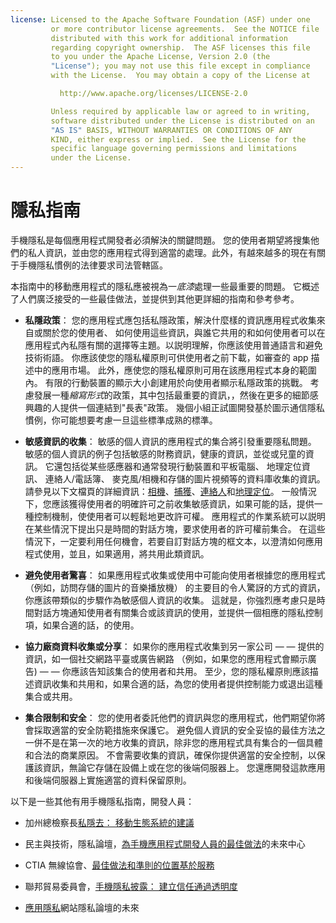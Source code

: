 ```yaml
---
license: Licensed to the Apache Software Foundation (ASF) under one
         or more contributor license agreements.  See the NOTICE file
         distributed with this work for additional information
         regarding copyright ownership.  The ASF licenses this file
         to you under the Apache License, Version 2.0 (the
         "License"); you may not use this file except in compliance
         with the License.  You may obtain a copy of the License at

           http://www.apache.org/licenses/LICENSE-2.0

         Unless required by applicable law or agreed to in writing,
         software distributed under the License is distributed on an
         "AS IS" BASIS, WITHOUT WARRANTIES OR CONDITIONS OF ANY
         KIND, either express or implied.  See the License for the
         specific language governing permissions and limitations
         under the License.
---
```


# 隱私指南

手機隱私是每個應用程式開發者必須解決的關鍵問題。 您的使用者期望將搜集他們的私人資訊，並由您的應用程式得到適當的處理。此外，有越來越多的現在有關于手機隱私慣例的法律要求司法管轄區。

本指南中的移動應用程式的隱私應被視為一*底漆*處理一些最重要的問題。 它概述了人們廣泛接受的一些最佳做法，並提供到其他更詳細的指南和參考參考。

*   **私隱政策**： 您的應用程式應包括私隱政策，解決什麼樣的資訊應用程式收集來自或關於您的使用者、 如何使用這些資訊，與誰它共用的和如何使用者可以在應用程式內私隱有關的選擇等主題。以説明理解，你應該使用普通語言和避免技術術語。 你應該使您的隱私權原則可供使用者之前下載，如審查的 app 描述中的應用市場。 此外，應使您的隱私權原則可用在該應用程式本身的範圍內。 有限的行動裝置的顯示大小創建用於向使用者顯示私隱政策的挑戰。 考慮發展一種*縮寫形式*的政策，其中包括最重要的資訊，，然後在更多的細節感興趣的人提供一個連結到"長表"政策。 幾個小組正試圖開發基於圖示通信隱私慣例，你可能想要考慮一旦這些標準成熟的標準。

*   **敏感資訊的收集**： 敏感的個人資訊的應用程式的集合將引發重要隱私問題。 敏感的個人資訊的例子包括敏感的財務資訊，健康的資訊，並從或兒童的資訊。 它還包括從某些感應器和通常發現行動裝置和平板電腦、 地理定位資訊、 連絡人/電話簿、 麥克風/相機和存儲的圖片視頻等的資料庫收集的資訊。 請參見以下文檔頁的詳細資訊：[相機][1]、[捕獲][2]、[連絡人][3]和[地理定位][4]。 一般情況下，您應該獲得使用者的明確許可之前收集敏感資訊，如果可能的話，提供一種控制機制，使使用者可以輕鬆地更改許可權。 應用程式的作業系統可以説明在某些情況下提出只是時間的對話方塊，要求使用者的許可權前集合。 在這些情況下，一定要利用任何機會，若要自訂對話方塊的框文本，以澄清如何應用程式使用，並且，如果適用，將共用此類資訊。

*   **避免使用者驚喜**： 如果應用程式收集或使用中可能向使用者根據您的應用程式 （例如，訪問存儲的圖片的音樂播放機） 的主要目的令人驚訝的方式的資訊，你應該帶類似的步驟作為敏感個人資訊的收集。 這就是，你強烈應考慮只是時間對話方塊通知使用者有關集合或該資訊的使用，並提供一個相應的隱私控制項，如果合適的話，的使用。

*   **協力廠商資料收集或分享**： 如果你的應用程式收集到另一家公司 — — 提供的資訊，如一個社交網路平臺或廣告網路 （例如，如果您的應用程式會顯示廣告) — — 你應該告知該集合的使用者和共用。 至少，您的隱私權原則應該描述資訊收集和共用和，如果合適的話，為您的使用者提供控制能力或退出這種集合或共用。

*   **集合限制和安全**： 您的使用者委託他們的資訊與您的應用程式，他們期望你將會採取適當的安全防範措施來保護它。 避免個人資訊的安全妥協的最佳方法之一併不是在第一次的地方收集的資訊，除非您的應用程式具有集合的一個具體和合法的商業原因。 不會需要收集的資訊，確保你提供適當的安全控制，以保護該資訊，無論它存儲在設備上或在您的後端伺服器上。 您還應開發這款應用和後端伺服器上實施適當的資料保留原則。

 [1]: cordova_camera_camera.md.html
 [2]: cordova_media_capture_capture.md.html
 [3]: cordova_contacts_contacts.md.html
 [4]: cordova_geolocation_geolocation.md.html

以下是一些其他有用手機隱私指南，開發人員：

*   加州總檢察長[私隱去： 移動生態系統的建議][5]

*   民主與技術，隱私論壇，[為手機應用程式開發人員的最佳做法][6]的未來中心

*   CTIA 無線協會、[最佳做法和準則的位置基於服務][7]

*   聯邦貿易委員會，[手機隱私披露： 建立信任通過透明度][8]

*   [應用隱私][9]網站隱私論壇的未來

 [5]: http://oag.ca.gov/sites/all/files/pdfs/privacy/privacy_on_the_go.pdf
 [6]: http://www.futureofprivacy.org/wp-content/uploads/Best-Practices-for-Mobile-App-Developers_Final.pdf
 [7]: http://www.ctia.org/business_resources/wic/index.cfm/AID/11300
 [8]: http://www.ftc.gov/os/2013/02/130201mobileprivacyreport.pdf
 [9]: http://www.applicationprivacy.org